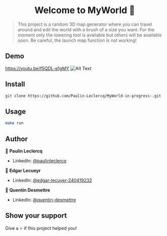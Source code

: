 <h1 align="center">Welcome to MyWorld 👋</h1>

> This project is a random 3D map generator where you can travel around
> and edit the world with a brush of a size you want.
> For the moment only the lowering tool is available but others will be available soon.
> Be careful, the launch map function is not working!

## Demo

https://youtu.be/f5QDL-e1gMY
![Alt Text](https://github.com/Paulin-Leclercq/MyWorld-in-progress-/blob/main/world.gif)

## Install

```sh
git clone https://github.com/Paulin-Leclercq/MyWorld-in-progress-.git
```

## Usage

```sh
make run
```

## Author

👤 **Paulin Leclercq**

* LinkedIn: [@paulinleclercq](https://www.linkedin.com/in/paulinleclercq/)

👤 **Edgar Lecueyr**

* LinkedIn: [@edgar-lecuyer-240419232](https://www.linkedin.com/in/edgar-lecuyer-240419232/)

👤 **Quentin Desmettre**

* LinkedIn: [@quentin-desmettre](https://www.linkedin.com/in/quentin-desmettre/)

## Show your support

Give a ⭐️ if this project helped you!
